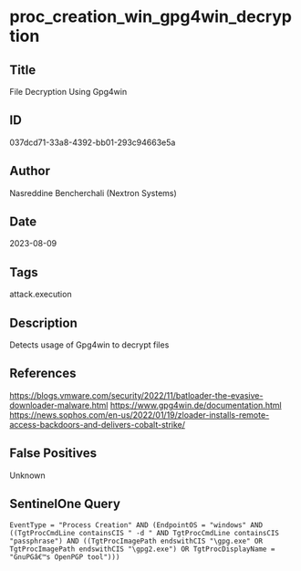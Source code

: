 # proc_creation_win_gpg4win_decryption

## Title
File Decryption Using Gpg4win

## ID
037dcd71-33a8-4392-bb01-293c94663e5a

## Author
Nasreddine Bencherchali (Nextron Systems)

## Date
2023-08-09

## Tags
attack.execution

## Description
Detects usage of Gpg4win to decrypt files

## References
https://blogs.vmware.com/security/2022/11/batloader-the-evasive-downloader-malware.html
https://www.gpg4win.de/documentation.html
https://news.sophos.com/en-us/2022/01/19/zloader-installs-remote-access-backdoors-and-delivers-cobalt-strike/

## False Positives
Unknown

## SentinelOne Query
```
EventType = "Process Creation" AND (EndpointOS = "windows" AND ((TgtProcCmdLine containsCIS " -d " AND TgtProcCmdLine containsCIS "passphrase") AND ((TgtProcImagePath endswithCIS "\gpg.exe" OR TgtProcImagePath endswithCIS "\gpg2.exe") OR TgtProcDisplayName = "GnuPGâ€™s OpenPGP tool")))

```